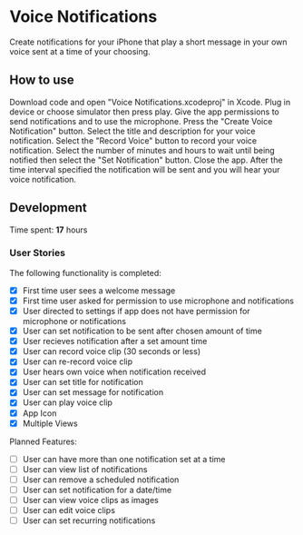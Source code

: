 # Voice Notifications
Create notifications for your iPhone that play a short message in your own voice sent at a time of your choosing.

## How to use
Download code and open "Voice Notifications.xcodeproj" in Xcode. Plug in device or choose simulator then press play. Give the app permissions to send notifications and to use the microphone. Press the "Create Voice Notification" button. Select the title and description for your voice notification. Select the "Record Voice" button to record your voice notification. Select the number of minutes and hours to wait until being notified then select the "Set Notification" button. Close the app. After the time interval specified the notification will be sent and you will hear your voice notification.

## Development
Time spent: **17** hours

### User Stories

The following functionality is completed:

- [x] First time user sees a welcome message
- [x] First time user asked for permission to use microphone and notifications
- [x] User directed to settings if app does not have permission for microphone or notifications
- [x] User can set notification to be sent after chosen amount of time
- [x] User recieves notification after a set amount time
- [x] User can record voice clip (30 seconds or less)
- [x] User can re-record voice clip
- [x] User hears own voice when notification received
- [x] User can set title for notification
- [x] User can set message for notification
- [x] User can play voice clip
- [x] App Icon
- [x] Multiple Views

Planned Features:

- [ ] User can have more than one notification set at a time
- [ ] User can view list of notifications
- [ ] User can remove a scheduled notification
- [ ] User can set notification for a date/time
- [ ] User can view voice clips as images
- [ ] User can edit voice clips
- [ ] User can set recurring notifications
